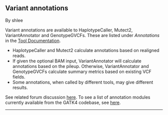 ## Variant annotations

By shlee

<p>Variant annotations are available to HaplotypeCaller, Mutect2, VariantAnnotator and GenotypeGVCFs. These are listed under <em>Annotations</em> in the <a rel="nofollow" href="https://software.broadinstitute.org/gatk/documentation/tooldocs/current/">Tool Documentation</a>.</p>

<ul><li>HaplotypeCaller and Mutect2 calculate annotations based on realigned reads.</li>
<li>If given the optional BAM input, VariantAnnotator will calculate annotations based on the pileup. Otherwise, VariantAnnotator and GenotypeGVCFs calculate summary metrics based on existing VCF fields.</li>
<li>Some annotations, when called by different tools, may give different results.</li>
</ul><p>See related forum discussion <a rel="nofollow" href="https://gatkforums.broadinstitute.org/gatk/discussion/8726/why-dp-in-format-filed-cant-be-re-annotate-base-on-input-bam-file-by-variantannotator">here</a>. To see a list of annotation modules currently available from the GATK4 codebase, see <a rel="nofollow" href="https://github.com/broadinstitute/gatk/tree/master/src/main/java/org/broadinstitute/hellbender/tools/walkers/annotator">here</a>.</p>

<hr></hr>
